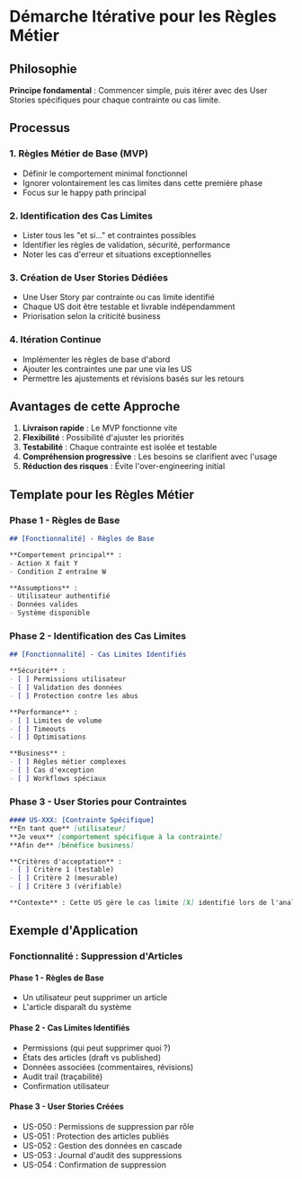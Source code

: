 # Démarche Itérative pour les Règles Métier

## Philosophie

**Principe fondamental** : Commencer simple, puis itérer avec des User Stories spécifiques pour chaque contrainte ou cas limite.

## Processus

### 1. Règles Métier de Base (MVP)
- Définir le comportement minimal fonctionnel
- Ignorer volontairement les cas limites dans cette première phase
- Focus sur le happy path principal

### 2. Identification des Cas Limites
- Lister tous les "et si..." et contraintes possibles
- Identifier les règles de validation, sécurité, performance
- Noter les cas d'erreur et situations exceptionnelles

### 3. Création de User Stories Dédiées
- Une User Story par contrainte ou cas limite identifié
- Chaque US doit être testable et livrable indépendamment
- Priorisation selon la criticité business

### 4. Itération Continue
- Implémenter les règles de base d'abord
- Ajouter les contraintes une par une via les US
- Permettre les ajustements et révisions basés sur les retours

## Avantages de cette Approche

1. **Livraison rapide** : Le MVP fonctionne vite
2. **Flexibilité** : Possibilité d'ajuster les priorités
3. **Testabilité** : Chaque contrainte est isolée et testable
4. **Compréhension progressive** : Les besoins se clarifient avec l'usage
5. **Réduction des risques** : Évite l'over-engineering initial

## Template pour les Règles Métier

### Phase 1 - Règles de Base
```markdown
## [Fonctionnalité] - Règles de Base

**Comportement principal** :
- Action X fait Y
- Condition Z entraîne W

**Assumptions** :
- Utilisateur authentifié
- Données valides
- Système disponible
```

### Phase 2 - Identification des Cas Limites
```markdown
## [Fonctionnalité] - Cas Limites Identifiés

**Sécurité** :
- [ ] Permissions utilisateur
- [ ] Validation des données
- [ ] Protection contre les abus

**Performance** :
- [ ] Limites de volume
- [ ] Timeouts
- [ ] Optimisations

**Business** :
- [ ] Règles métier complexes
- [ ] Cas d'exception
- [ ] Workflows spéciaux
```

### Phase 3 - User Stories pour Contraintes
```markdown
#### US-XXX: [Contrainte Spécifique]
**En tant que** [utilisateur]
**Je veux** [comportement spécifique à la contrainte]
**Afin de** [bénéfice business]

**Critères d'acceptation** :
- [ ] Critère 1 (testable)
- [ ] Critère 2 (mesurable)
- [ ] Critère 3 (vérifiable)

**Contexte** : Cette US gère le cas limite [X] identifié lors de l'analyse
```

## Exemple d'Application

### Fonctionnalité : Suppression d'Articles

#### Phase 1 - Règles de Base
- Un utilisateur peut supprimer un article
- L'article disparaît du système

#### Phase 2 - Cas Limites Identifiés
- Permissions (qui peut supprimer quoi ?)
- États des articles (draft vs published)
- Données associées (commentaires, révisions)
- Audit trail (traçabilité)
- Confirmation utilisateur

#### Phase 3 - User Stories Créées
- US-050 : Permissions de suppression par rôle
- US-051 : Protection des articles publiés
- US-052 : Gestion des données en cascade
- US-053 : Journal d'audit des suppressions
- US-054 : Confirmation de suppression